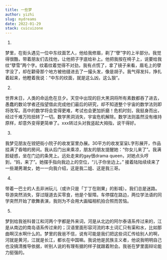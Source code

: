 ```yaml
---
title: 一些梦
author: yizhi
slug: mydreams
date: 2022-01-29
stack: cuicuizone
---
```


1.
梦里，在街头遇见一位中东纹面艺人，他给我修眉，剃了“孽”字的上半部分。我觉得很酷，带着朋友们去找他，让他把子字底给补上。他把我按在椅子上，说要给我纹“孽雪”两个字。纹着纹着觉得不对劲，我有点慌了，拿了镜子来看，眉毛上的孽字没了，却在颧骨那个地方被他缝进去了一撮头发，像是胡子。我气得发抖，挣扎着起来，他瞪着我说：“中东的纹面，就是这么凶，这么狠”。

2.
世界末日，人类的命运危在旦夕。天空中出现的巨大黑洞将所有素数都吞了进去，愚蠢的数论学者还指望借此完成他们最后的研究，却不知道整个宇宙的数学法则即将改写。高中的数学将会变得更难，考试也会更加折磨！危机时刻，我挺身而出，经过千难万险扭转了一切。数学黑洞消失，宇宙危机解除。数学法则虽然没有维持原样，却意外变得更简单了。xxx转过头对我竖起大拇指，说干得好。

3.
我梦见朋友在镋钯街小院子的收发室里办展。30平方的收发室呈L字形展开，作品挂满了昏暗的房间。我从后门出来乘凉，朋友的朋友提醒她：“你女儿来了”。我满脸疑惑，坐在门边的条凳上。远处走来的gay很drama queen，对她点头哼到，“妈，来了”。她摆手指向我边上的空位，“儿子你坐边上。”
接着陆陆续续来了一些潮男潮女，她一一向我介绍，这是我二姐、这是我三哥。

4.
带着一巴士的人去非洲玩儿（或许只是「丁丁在刚果」的影城）。我们总是迷路。导游突然消失，穿过隧道去买零食，他是个智障。车停摆在路边，两位学法语的同学突然开始了歌舞表演，我则为不会用大画幅相机拍合照而苦恼。

5.
梦到给我爸科普江和河两个字都是外来词，河是从北边的阿尔泰语系传过来的，江是从南边的南岛语系传过来的；汉语里面形容河流的本土词汇只有渠和水，比如那曲啊汉水啊什么的。梦里的我爸不信，说有可能是我们把这些词汇传给别人的啊，河就是黄河，江就是长江，都长在中国嘛。我说他是民族主义者，他说我明明自己也没搞清推导依据，听别人说的有理有据的样子就跟着附会。我爸在梦里面辩论能力挺强的。
